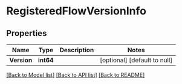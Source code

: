 # RegisteredFlowVersionInfo

## Properties
Name | Type | Description | Notes
------------ | ------------- | ------------- | -------------
**Version** | **int64** |  | [optional] [default to null]

[[Back to Model list]](../README.md#documentation-for-models) [[Back to API list]](../README.md#documentation-for-api-endpoints) [[Back to README]](../README.md)

